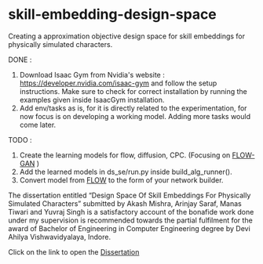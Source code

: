 # skill-embedding-design-space
Creating a approximation objective design space for skill embeddings for physically simulated characters.

DONE :
1. Download Isaac Gym from Nvidia's website : https://developer.nvidia.com/isaac-gym and follow the setup instructions. Make sure to check for correct installation by running the examples given inside IsaacGym installation.
2. Add env/tasks as is, for it is directly related to the experimentation, for now focus is on developing a working model. Adding more tasks would come later.

TODO :
1. Create the learning models for flow, diffusion, CPC. (Focusing on [FLOW-GAN](https://lilianweng.github.io/posts/2018-10-13-flow-models/#types-of-generative-models ) )
2.	Add the learned models in ds_se/run.py inside build_alg_runner().
3.  Convert model from [FLOW](https://github.com/ikostrikov/pytorch-flows/blob/master/flows.py) to the form of your network builder.

The dissertation entitled “Design Space Of Skill Embeddings For Physically Simulated Characters” submitted by Akash Mishra, Arinjay Saraf, Manas Tiwari and Yuvraj Singh is a satisfactory account of the bonafide work done under my supervision is recommended towards the partial fulfilment for the award of Bachelor of Engineering in Computer Engineering degree by Devi Ahilya Vishwavidyalaya, Indore.

Click on the link to open the [Dissertation](https://docs.google.com/document/d/1blAdvtx8M_-O_sqLXbRyBfapGMWhyWlwH4B1sB3vU-s/edit?usp=sharing)
